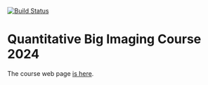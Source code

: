 [![Build Status](https://travis-ci.com/ImagingLectures/Quantitative-Big-Imaging-2024.svg?token=yKDxiqCwAHCp8qzqpcFZ&branch=master)](https://travis-ci.com/ImagingLectures/Quantitative-Big-Imaging-2024)


# Quantitative Big Imaging Course 2024

The course web page [is here](https://imaginglectures.github.io/Quantitative-Big-Imaging-2024).
